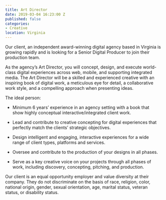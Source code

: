 ```yaml
---
title: Art Director
date: 2019-03-04 16:23:00 Z
published: false
categories:
- Creative
location: Virginia
---
```


Our client, an independent award-winning digital agency based in Virginia is growing rapidly and is looking for a Senior Digital Producer to join their production team.

As the agency’s Art Director, you will concept, design, and execute world-class digital experiences across web, mobile, and supporting integrated media. The Art Director will be a skilled and experienced creative with an inspiring book of digital work, a meticulous eye for detail, a collaborative work style, and a compelling approach when presenting ideas.

The ideal person:

* Minimum 6 years’ experience in an agency setting with a book that show highly conceptual interactive/integrated client work.

* Lead and contribute to creative concepting for digital experiences that perfectly match the clients’ strategic objectives.

* Design intelligent and engaging, interactive experiences for a wide range of client types, platforms and services.

* Oversee and contribute to the production of your designs in all phases.

* Serve as a key creative voice on your projects through all phases of work, including discovery, concepting, pitching, and production.

Our client is an equal opportunity employer and value diversity at their company. They do not discriminate on the basis of race, religion, color, national origin, gender, sexual orientation, age, marital status, veteran status, or disability status.